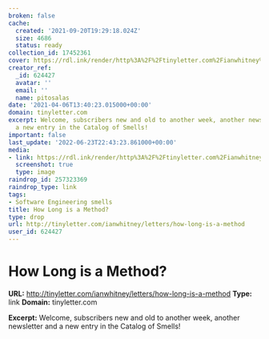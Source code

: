 ```yaml
---
broken: false
cache:
  created: '2021-09-20T19:29:18.024Z'
  size: 4686
  status: ready
collection_id: 17452361
cover: https://rdl.ink/render/http%3A%2F%2Ftinyletter.com%2Fianwhitney%2Fletters%2Fhow-long-is-a-method
creator_ref:
  _id: 624427
  avatar: ''
  email: ''
  name: pitosalas
date: '2021-04-06T13:40:23.015000+00:00'
domain: tinyletter.com
excerpt: Welcome, subscribers new and old to another week, another newsletter and
  a new entry in the Catalog of Smells!
important: false
last_update: '2022-06-23T22:43:23.861000+00:00'
media:
- link: https://rdl.ink/render/http%3A%2F%2Ftinyletter.com%2Fianwhitney%2Fletters%2Fhow-long-is-a-method
  screenshot: true
  type: image
raindrop_id: 257323369
raindrop_type: link
tags:
- Software Engineering smells
title: How Long is a Method?
type: drop
url: http://tinyletter.com/ianwhitney/letters/how-long-is-a-method
user_id: 624427
---
```


# How Long is a Method?

**URL:** http://tinyletter.com/ianwhitney/letters/how-long-is-a-method
**Type:** link
**Domain:** tinyletter.com

**Excerpt:** Welcome, subscribers new and old to another week, another newsletter and a new entry in the Catalog of Smells!
